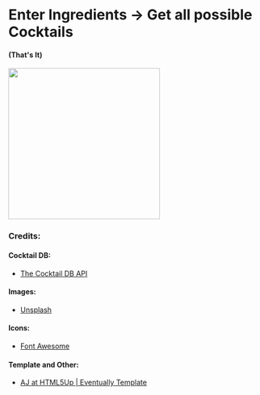 
# Enter Ingredients -> Get all possible Cocktails
#### (That's It)

<img src="./cocktailapp-smaller.gif" width="300" />




### Credits:

####	Cocktail DB:
- <a href="https://www.thecocktaildb.com/api.php" target="_blank">The Cocktail DB API</a>
	
####	Images:
- <a href="http://unsplash.com" target="_blank">Unsplash</a>

####	Icons:
- <a href="http://fontawesome.io" target="_blank">Font Awesome</a>

####	Template and Other:
- <a href="http://html5up.net" target="_blank">AJ at HTML5Up | Eventually Template</a>
